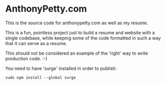 # AnthonyPetty.com

This is the source code for anthonypetty.com
as well as my resume.

This is a fun, pointless project just to build a resume and website with a single codebase,
while keeping some of the code formatted in such a way that it can serve as a resume.

This should not be considered an example of the 'right' way to write production code. :-)

You need to have 'surge' installed in order to publish:
```
sudo npm install --global surge
```
